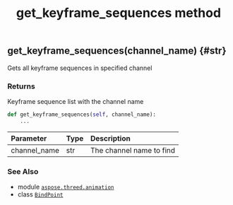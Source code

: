 ﻿---
title: get_keyframe_sequences method
second_title: Aspose.3D for Python via .NET API References
description: 
type: docs
weight: 80
url: /python-net/aspose.threed.animation/bindpoint/get_keyframe_sequences/
is_root: false
---

## get_keyframe_sequences(channel_name) {#str}

Gets all keyframe sequences in specified channel


### Returns 


Keyframe sequence list with the channel name


```python
def get_keyframe_sequences(self, channel_name):
    ...
```


| Parameter | Type | Description |
| :- | :- | :- |
| channel_name | str | The channel name to find |



### See Also
* module [`aspose.threed.animation`](../../)
* class [`BindPoint`](/3d/python-net/aspose.threed.animation/bindpoint)
